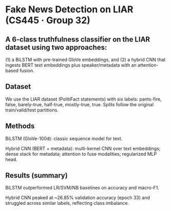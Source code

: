 # Fake News Detection on LIAR (CS445 · Group 32)

## A 6-class truthfulness classifier on the LIAR dataset using two approaches:
(1) a BiLSTM with pre-trained GloVe embeddings, and (2) a hybrid CNN that ingests BERT text embeddings plus speaker/metadata with an attention-based fusion. 

## Dataset

We use the LIAR dataset (PolitiFact statements) with six labels: pants-fire, false, barely-true, half-true, mostly-true, true. Splits follow the original train/valid/test partitions. 

## Methods

BiLSTM (GloVe-100d): classic sequence model for text.

Hybrid CNN (BERT + metadata): multi-kernel CNN over text embeddings; dense stack for metadata; attention to fuse modalities; regularized MLP head. 

## Results (summary)

BiLSTM outperformed LR/SVM/NB baselines on accuracy and macro-F1. 

Hybrid CNN peaked at ~26.85% validation accuracy (epoch 33) and struggled across similar labels, reflecting class imbalance. 
